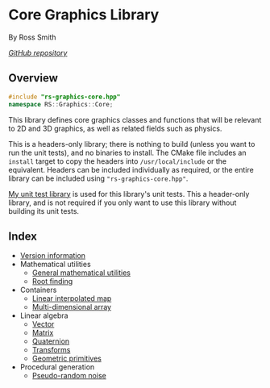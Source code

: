 # Core Graphics Library

By Ross Smith

_[GitHub repository](https://github.com/CaptainCrowbar/rs-graphics-core)_

## Overview

```c++
#include "rs-graphics-core.hpp"
namespace RS::Graphics::Core;
```

This library defines core graphics classes and functions that will be relevant
to 2D and 3D graphics, as well as related fields such as physics.

This is a headers-only library; there is nothing to build (unless you want to
run the unit tests), and no binaries to install. The CMake file includes an
`install` target to copy the headers into `/usr/local/include` or the
equivalent. Headers can be included individually as required, or the entire
library can be included using `"rs-graphics-core.hpp"`.

[My unit test library](https://github.com/CaptainCrowbar/rs-unit-test) is used
for this library's unit tests. This a header-only library, and is not
required if you only want to use this library without building its unit
tests.

## Index

* [Version information](version.html)
* Mathematical utilities
    * [General mathematical utilities](maths.html)
    * [Root finding](root-finding.html)
* Containers
    * [Linear interpolated map](linear-map.html)
    * [Multi-dimensional array](multi-array.html)
* Linear algebra
    * [Vector](vector.html)
    * [Matrix](matrix.html)
    * [Quaternion](quaternion.html)
    * [Transforms](transform.html)
    * [Geometric primitives](geometry.html)
* Procedural generation
    * [Pseudo-random noise](noise.html)
